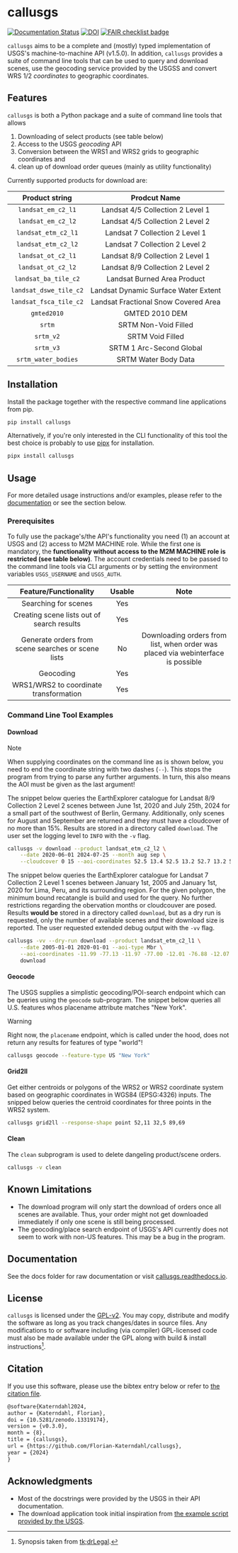 # callusgs

[![Documentation Status](https://readthedocs.org/projects/callusgs/badge/?version=latest)](https://callusgs.readthedocs.io/en/latest/?badge=latest)
[![DOI](https://zenodo.org/badge/DOI/10.5281/zenodo.13319174.svg)](https://doi.org/10.5281/zenodo.13319174)
[![FAIR checklist badge](https://fairsoftwarechecklist.net/badge.svg)](https://fairsoftwarechecklist.net/v0.2?f=31&a=32113&i=32101&r=133)


`callusgs` aims to be a complete and (mostly) typed implementation of USGS's machine-to-machine API (v1.5.0).
In addition, `callusgs` provides a suite of command line tools that can be used to query and download scenes, 
use the geocoding service provided by the USGSS and convert WRS 1/2 *coordinates* to geographic coordinates.

## Features

`callusgs` is both a Python package and a suite of command line tools that allows

1. Downloading of select products (see table below)
1. Access to the USGS *geocoding* API
1. Conversion between the WRS1 and WRS2 grids to geographic coordinates and
1. clean up of download order queues (mainly as utility functionality)

Currently supported products for download are:

|   **Product string**   |           **Prodcut Name**           |
|:----------------------:|:------------------------------------:|
| `landsat_em_c2_l1`     | Landsat 4/5 Collection 2 Level 1     |
| `landsat_em_c2_l2`     | Landsat 4/5 Collection 2 Level 2     |
| `landsat_etm_c2_l1`    | Landsat 7 Collection 2 Level 1       |
| `landsat_etm_c2_l2`    | Landsat 7 Collection 2 Level 2       |
| `landsat_ot_c2_l1`     | Landsat 8/9 Collection 2 Level 1     |
| `landsat_ot_c2_l2`     | Landsat 8/9 Collection 2 Level 2     |
| `landsat_ba_tile_c2`   | Landsat Burned Area Product          |
| `landsat_dswe_tile_c2` | Landsat Dynamic Surface Water Extent |
| `landsat_fsca_tile_c2` | Landsat Fractional Snow Covered Area |
| `gmted2010`            | GMTED 2010 DEM                       |
| `srtm`                 | SRTM Non-Void Filled                 |
| `srtm_v2`              | SRTM Void Filled                     |
| `srtm_v3`              | SRTM 1 Arc-Second Global             |
| `srtm_water_bodies`    | SRTM Water Body Data                 |

## Installation

Install the package together with the respective command line applications from pip.

```bash
pip install callusgs
```

Alternatively, if you're only interested in the CLI functionality of this tool the best choice is probably to use [pipx](https://github.com/pypa/pipx) for installation.

```bash
pipx install callusgs
```

## Usage

For more detailed usage instructions and/or examples, please refer to the [documentation](https://callusgs.readthedocs.io) or see the section below.

### Prerequisites

To fully use the package's/the API's functionality you need (1) an account at USGS and (2) access to M2M MACHINE role.
While the first one is mandatory, the **functionality without access to the M2M MACHINE role is restricted (see table below)**.
The account credentials need to be passed to the command line tools via CLI arguments or by setting the environment variables
`USGS_USERNAME` and `USGS_AUTH`.

|              **Feature/Functionality**             | **Usable** |                               **Note**                                           |
|:--------------------------------------------------:|:----------:|:--------------------------------------------------------------------------------:|
| Searching for scenes                               | Yes        |                                                                                  |
| Creating scene lists out of search results         | Yes        |                                                                                  |
| Generate orders from scene searches or scene lists | No         | Downloading orders from list, when order was placed via webinterface is possible |
| Geocoding                                          | Yes        |                                                                                  |
| WRS1/WRS2 to coordinate transformation             | Yes        |                                                                                  |

### Command Line Tool Examples

#### Download

> [!NOTE]
> When supplying coordinates on the command line as is shown below, you need to end the coordinate string with two dashes (`--`).
> This stops the program from trying to parse any further arguments. In turn, this also means the AOI must be given as the last argument!

The snippet below queries the EarthExplorer catalogue for Landsat 8/9 Collection 2 Level 2 scenes between June 1st, 2020 and
July 25th, 2024 for a small part of the southwest of Berlin, Germany. Additionally, only scenes for August and September are 
returned and they must have a cloudcover of no more than 15%. Results are stored in a directory called `download`. The user 
set the logging level to `INFO` with the `-v` flag.

```bash
callusgs -v download --product landsat_etm_c2_l2 \
    --date 2020-06-01 2024-07-25 --month aug sep \
    --cloudcover 0 15 --aoi-coordinates 52.5 13.4 52.5 13.2 52.7 13.2 52.5 13.4 -- download
```

The snippet below queries the EarthExplorer catalogue for Landsat 7 Collection 2 Level 1 scenes between January 1st, 2005 and
January 1st, 2020 for Lima, Peru, and its surrounding region. For the given polygon, the minimum bound recatangle is build and used for the query.
No further restrictions regarding the obervation months or cloudcouver are posed. Results **would be** stored in a directory called `download`,
but as a dry run is requested, only the number of available scenes and their download size is reported. The user requested extended debug output with
the `-vv` flag.

```bash
callusgs -vv --dry-run download --product landsat_etm_c2_l1 \
    --date 2005-01-01 2020-01-01 --aoi-type Mbr \
    --aoi-coordinates -11.99 -77.13 -11.97 -77.00 -12.01 -76.88 -12.07 -76.88 -12.13 -76.89 -12.07 -77.16 -11.99 -77.13 -- \
    download
```

#### Geocode

The USGS supplies a simplistic geocoding/POI-search endpoint which can be queries using the `geocode` sub-program.
The snippet below queries all U.S. features whos placename attribute matches "New York".

> [!WARNING]
> Right now, the `placename` endpoint, which is called under the hood, does not return any results for features of type "world"!

```bash
callusgs geocode --feature-type US "New York"
```

#### Grid2ll

Get either centroids or polygons of the WRS2 or WRS2 coordinate system based on geographic coordinates in WGS84 (EPSG:4326) inputs.
The snipped below queries the centroid coordinates for three points in the WRS2 system.

```bash
callusgs grid2ll --response-shape point 52,11 32,5 89,69
```

#### Clean

The `clean` subprogram is used to delete dangeling product/scene orders.

```bash
callusgs -v clean
```

## Known Limitations

- The download program will only start the download of orders once all scenes are available. Thus, your order might not get downloaded
immediately if only one scene is still being processed.
- The geocoding/place search endpoint of USGS's API currently does not seem to work with non-US features. This may be a bug in the program.

## Documentation

See the docs folder for raw documentation or visit [callusgs.readthedocs.io](https://callusgs.readthedocs.io).

## License

`callusgs` is licensed under the [GPL-v2](LICENSE). You may copy, distribute and modify the software as long as you track changes/dates in source files. Any modifications to or software including (via compiler) GPL-licensed code must also be made available under the GPL along with build & install instructions[^1].

[^1]: Synopsis taken from [tk;drLegal](https://www.tldrlegal.com/license/gnu-general-public-license-v2).

## Citation

If you use this software, please use the bibtex entry below or refer to [the citation file](CITATION.cff).

```tex
@software{Katerndahl2024,
author = {Katerndahl, Florian},
doi = {10.5281/zenodo.13319174},
version = {v0.3.0},
month = {8},
title = {callusgs},
url = {https://github.com/Florian-Katerndahl/callusgs},
year = {2024}
}
```

## Acknowledgments

- Most of the docstrings were provided by the USGS in their API documentation.  
- The download application took initial inspiration from [the example script provided by the USGS](https://m2m.cr.usgs.gov/api/docs/example/download_data-py).
